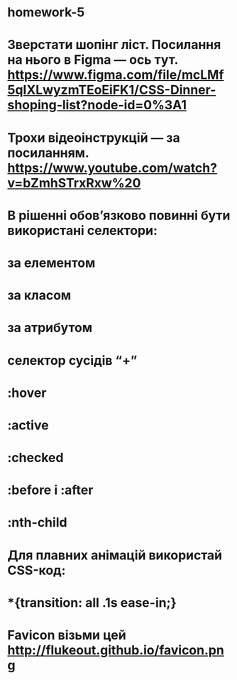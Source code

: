 # homework-5
# Зверстати шопінг ліст. Посилання на нього в Figma — ось тут.  https://www.figma.com/file/mcLMf5qIXLwyzmTEoEiFK1/CSS-Dinner-shoping-list?node-id=0%3A1
# Трохи відеоінструкцій — за посиланням. https://www.youtube.com/watch?v=bZmhSTrxRxw%20
# В рішенні обов’язково повинні бути використані селектори:
# за елементом
# за класом
# за атрибутом
# селектор сусідів “+”
# :hover
# :active
# :checked
# :before і :after
# :nth-child
# Для плавних анімацій використай CSS-код:
# *{transition: all .1s ease-in;}
# Favicon візьми цей http://flukeout.github.io/favicon.png